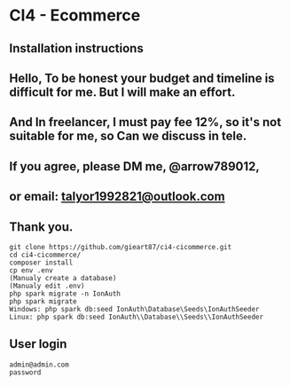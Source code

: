 # CI4 - Ecommerce

## Installation instructions

## Hello, To be honest your budget and timeline is difficult for me. But I will make an effort.
## And In freelancer, I must pay fee 12%, so it's not suitable for me, so Can we discuss in tele.
## If you agree, please DM me, @arrow789012,
## or email: talyor1992821@outlook.com
## Thank you.


```
git clone https://github.com/gieart87/ci4-cicommerce.git
cd ci4-cicommerce/
composer install
cp env .env
(Manualy create a database)
(Manualy edit .env)
php spark migrate -n IonAuth
php spark migrate
Windows: php spark db:seed IonAuth\Database\Seeds\IonAuthSeeder
Linux: php spark db:seed IonAuth\\Database\\Seeds\\IonAuthSeeder
```

## User login
```
admin@admin.com
password
```
